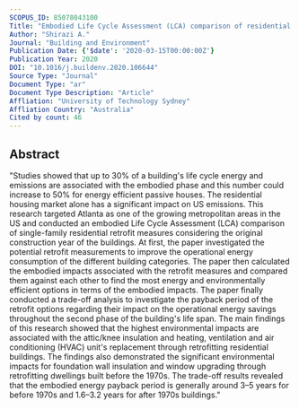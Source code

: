 ```yaml
---
SCOPUS_ID: 85078043100
Title: "Embodied Life Cycle Assessment (LCA) comparison of residential building retrofit measures in Atlanta"
Author: "Shirazi A."
Journal: "Building and Environment"
Publication Date: {'$date': '2020-03-15T00:00:00Z'}
Publication Year: 2020
DOI: "10.1016/j.buildenv.2020.106644"
Source Type: "Journal"
Document Type: "ar"
Document Type Description: "Article"
Affliation: "University of Technology Sydney"
Affliation Country: "Australia"
Cited by count: 46
---
```


## Abstract
"Studies showed that up to 30% of a building's life cycle energy and emissions are associated with the embodied phase and this number could increase to 50% for energy efficient passive houses. The residential housing market alone has a significant impact on US emissions. This research targeted Atlanta as one of the growing metropolitan areas in the US and conducted an embodied Life Cycle Assessment (LCA) comparison of single-family residential retrofit measures considering the original construction year of the buildings. At first, the paper investigated the potential retrofit measurements to improve the operational energy consumption of the different building categories. The paper then calculated the embodied impacts associated with the retrofit measures and compared them against each other to find the most energy and environmentally efficient options in terms of the embodied impacts. The paper finally conducted a trade-off analysis to investigate the payback period of the retrofit options regarding their impact on the operational energy savings throughout the second phase of the building's life span. The main findings of this research showed that the highest environmental impacts are associated with the attic/knee insulation and heating, ventilation and air conditioning (HVAC) unit's replacement through retrofitting residential buildings. The findings also demonstrated the significant environmental impacts for foundation wall insulation and window upgrading through retrofitting dwellings built before the 1970s. The trade-off results revealed that the embodied energy payback period is generally around 3–5 years for before 1970s and 1.6–3.2 years for after 1970s buildings."
